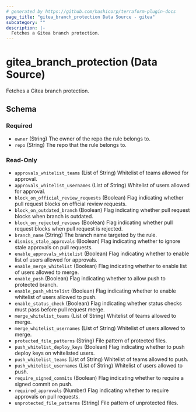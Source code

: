 ```yaml
---
# generated by https://github.com/hashicorp/terraform-plugin-docs
page_title: "gitea_branch_protection Data Source - gitea"
subcategory: ""
description: |-
  Fetches a Gitea branch protection.
---
```


# gitea_branch_protection (Data Source)

Fetches a Gitea branch protection.



<!-- schema generated by tfplugindocs -->
## Schema

### Required

- `owner` (String) The owner of the repo the rule belongs to.
- `repo` (String) The repo that the rule belongs to.

### Read-Only

- `approvals_whitelist_teams` (List of String) Whitelist of teams allowed for approval.
- `approvals_whitelist_usernames` (List of String) Whitelist of users allowed for approval.
- `block_on_official_review_requests` (Boolean) Flag indicating whether pull request blocks on official review requests.
- `block_on_outdated_branch` (Boolean) Flag indicating whether pull request blocks when branch is outdated.
- `block_on_rejected_reviews` (Boolean) Flag indicating whether pull request blocks when pull request is rejected.
- `branch_name` (String) The branch name targeted by the rule.
- `dismiss_stale_approvals` (Boolean) Flag indicating whether to ignore stale approvals on pull requests.
- `enable_approvals_whitelist` (Boolean) Flag indicating whether to enable list of users allowed for approvals.
- `enable_merge_whitelist` (Boolean) Flag indicating whether to enable list of users allowed to merge.
- `enable_push` (Boolean) Flag indicating whether to allow push to protected branch.
- `enable_push_whitelist` (Boolean) Flag indicating whether to enable whitelist of users allowed to push.
- `enable_status_check` (Boolean) Flag indicating whether status checks must pass before pull request merge.
- `merge_whitelist_teams` (List of String) Whitelist of teams allowed to merge.
- `merge_whitelist_usernames` (List of String) Whitelist of users allowed to merge.
- `protected_file_patterns` (String) File pattern of protected files.
- `push_whitelist_deploy_keys` (Boolean) Flag indicating whether to push deploy keys on whitelisted users.
- `push_whitelist_teams` (List of String) Whitelist of teams allowed to push.
- `push_whitelist_usernames` (List of String) Whitelist of users allowed to push.
- `require_signed_commits` (Boolean) Flag indicating whether to require a signed commit on push.
- `required_approvals` (Number) Flag indicating whether to require approvals on pull requests.
- `unprotected_file_patterns` (String) File pattern of unprotected files.


